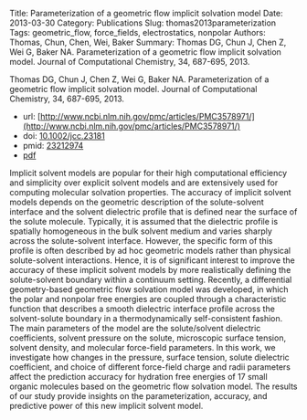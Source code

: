 Title: Parameterization of a geometric flow implicit solvation model
Date: 2013-03-30
Category: Publications
Slug: thomas2013parameterization
Tags: geometric_flow, force_fields, electrostatics, nonpolar
Authors: Thomas, Chun, Chen, Wei, Baker
Summary: Thomas DG, Chun J, Chen Z, Wei G, Baker NA. Parameterization of a geometric flow implicit solvation model. Journal of Computational Chemistry, 34, 687-695, 2013. 

Thomas DG, Chun J, Chen Z, Wei G, Baker NA. Parameterization of a geometric flow implicit solvation model. Journal of Computational Chemistry, 34, 687-695, 2013. 

* url: [http://www.ncbi.nlm.nih.gov/pmc/articles/PMC3578971/](http://www.ncbi.nlm.nih.gov/pmc/articles/PMC3578971/)
* doi: [10.1002/jcc.23181](http://dx.doi.org/10.1002/jcc.23181)
* pmid: [23212974](http://www.ncbi.nlm.nih.gov/pubmed/23212974)
* [pdf](http://sobolevnrm.github.io/papers/thomas2013parameterization.pdf)

Implicit solvent models are popular for their high computational efficiency and simplicity over explicit solvent models and are extensively used for computing molecular solvation properties. The accuracy of implicit solvent models depends on the geometric description of the solute-solvent interface and the solvent dielectric profile that is defined near the surface of the solute molecule. Typically, it is assumed that the dielectric profile is spatially homogeneous in the bulk solvent medium and varies sharply across the solute-solvent interface. However, the specific form of this profile is often described by ad hoc geometric models rather than physical solute-solvent interactions. Hence, it is of significant interest to improve the accuracy of these implicit solvent models by more realistically defining the solute-solvent boundary within a continuum setting. Recently, a differential geometry-based geometric flow solvation model was developed, in which the polar and nonpolar free energies are coupled through a characteristic function that describes a smooth dielectric interface profile across the solvent-solute boundary in a thermodynamically self-consistent fashion. The main parameters of the model are the solute/solvent dielectric coefficients, solvent pressure on the solute, microscopic surface tension, solvent density, and molecular force-field parameters. In this work, we investigate how changes in the pressure, surface tension, solute dielectric coefficient, and choice of different force-field charge and radii parameters affect the prediction accuracy for hydration free energies of 17 small organic molecules based on the geometric flow solvation model. The results of our study provide insights on the parameterization, accuracy, and predictive power of this new implicit solvent model.
